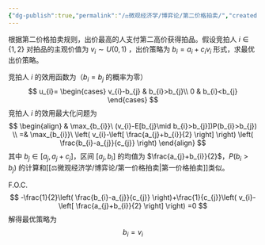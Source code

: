 ```yaml
---
{"dg-publish":true,"permalink":"/⚖️微观经济学/博弈论/第二价格拍卖/","created":"2024-10-12T10:25:06.000+08:00","updated":"2024-10-12T10:25:06.000+08:00"}
---
```


根据第二价格拍卖规则，出价最高的人支付第二高价获得拍品。假设竞拍人 $i\in \{ 1,2 \}$ 对拍品的主观价值为 $v_{i}\sim U(0,1)$ ，出价策略为 $b_{i}=a_{i}+c_{i}v_{i}$ 形式，求最优出价策略。

竞拍人 $i$ 的效用函数为（$b_{i}=b_{j}$ 的概率为零）
$$
u_{i}=
\begin{cases}
v_{i}-b_{j}  & b_{i}>b_{j}\\
0 & b_{i}<b_{j}
\end{cases}
$$
竞拍人 $i$ 的效用最大化问题为
$$
\begin{align}
& \max_{b_{i}}\ (v_{i}-E[b_{j}\mid b_{i}>b_{j}])P(b_{i}>b_{j}) \\
=& \max_{b_{i}}\ \left( v_{i}-\left[ \frac{a_{j}+b_{i}}{2} \right] \right) \left( \frac{b_{i}-a_{j}}{c_{j}} \right)
\end{align}
$$
其中 $b_{j}\in[a_{j},a_{j}+c_{j}]$，区间 $[a_{j},b_{i}]$ 的均值为 $\frac{a_{j}+b_{i}}{2}$，$P(b_{i}>b_{j})$ 的计算和[[⚖️微观经济学/博弈论/第一价格拍卖\|第一价格拍卖]]类似。

F.O.C.
$$
-\frac{1}{2}\left( \frac{b_{i}-a_{j}}{c_{j}} \right)+\frac{1}{c_{j}}\left( v_{i}-\left[ \frac{a_{j}+b_{i}}{2} \right] \right) =0
$$
解得最优策略为
$$
b_{i}=v_{i}
$$
